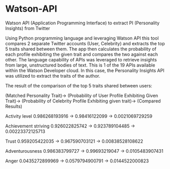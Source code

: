# Watson-API
Watson API (Application Programming Interface) to extract PI (Personality Insights) from Twitter

Using Python programming language and leveraging Watson API this tool compares 2 separate Twitter accounts (User, Celebrity) and extracts the top 5 traits shared between them. The app then calculates the probability of each profile exhibiting the given trait and compares the two against each other. The language capability of APIs was leveraged to retrieve insights from large, unstructured bodies of text. This is 1 of the 19 APIs available within the Watson Developer cloud. In this case, the Personality Insights API was utilized to extract the traits of the author.

The result of the comparison of the top 5 traits shared between users:

(Matched Personality Trait)-> (Probability of User Profile Exhibiting Given Trait)-> (Probability of Celebrity Profile Exhibiting given trait)-> (Compared Results)

Activity level 0.986268193916 -> 0.98416122099 -> 0.0021069729259

Achievement striving 0.926022825742 -> 0.923789104485 -> 0.00223372125713

Trust 0.959205422035 -> 0.967590703121 -> 0.00838528108622

Adventurousness 0.986383799727 -> 0.99693219047 -> 0.0105483907431

Anger 0.0435272899969 -> 0.0579794900791 -> 0.0144522000823
